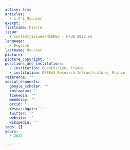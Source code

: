 ```yaml
---
active: true
articles:
  - 1-0-1_Mounier
exerpt: ''
firstname: Pierre
issue:
  - content/issues/HCERES - PFUE 2022.md
language:
  - English
lastname: Mounier
picture: ''
picture_copyright: ''
positions_and_institutions:
  - institution: OpenEdition, France
  - institution: OPERAS Research Infrastructure, France
reference: ''
social_channels:
  google_scholar: ''
  instagram: ''
  linkedin: ''
  mendeley: ''
  orcid: ''
  researchgate: ''
  twitter: ''
  website: ''
  wikipedia: ''
tags: []
years:
  - 2022

---
```

